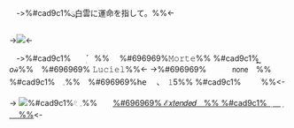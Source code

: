 ㅤ->%#cad9c1%ུ۪۪白雲に運命を指して。%%<-

->![](https://files.catbox.moe/5mk32d.png)<-

ㅤ->%#cad9c1%　　ׅ۬֔⠀   %% 　%#696969%𝙼𝚘𝚛𝚝𝚎%% %#cad9c1%  ຼ　*o*𝓊̀%%　%#696969% 𝙻𝚞𝚌𝚒𝚎𝚕%%<-
->%#696969%      𝗇𝗈𝗇𝖾　%% %#cad9c1%　𓈒%%　%#696969%𝗁𝖾　 、　𝟷5%% %#cad9c1% 　   ⠀ ׄ%%<-

-> ![](https://files.catbox.moe/owagam.png)%#cad9c1%𓏲 𓈒%%　　[%#696969% ℰ𝑥𝑡𝑒𝑛𝑑𝑒𝑑ㅤ%% %#cad9c1%  ݂    ㅤ  ݂ ㅤ %%](https://txto.eu.org/rococo)<-ㅤ